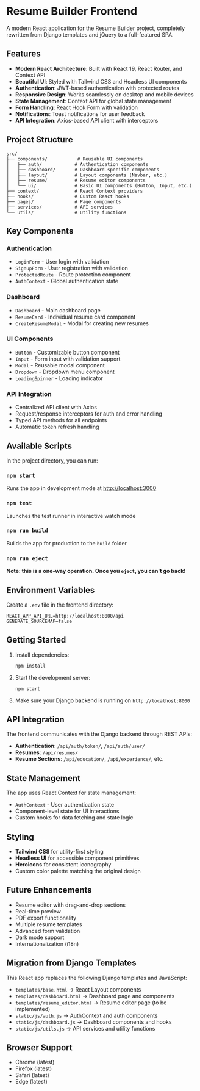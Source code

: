 # Resume Builder Frontend

A modern React application for the Resume Builder project, completely rewritten from Django templates and jQuery to a full-featured SPA.

## Features

- **Modern React Architecture**: Built with React 19, React Router, and Context API
- **Beautiful UI**: Styled with Tailwind CSS and Headless UI components
- **Authentication**: JWT-based authentication with protected routes
- **Responsive Design**: Works seamlessly on desktop and mobile devices
- **State Management**: Context API for global state management
- **Form Handling**: React Hook Form with validation
- **Notifications**: Toast notifications for user feedback
- **API Integration**: Axios-based API client with interceptors

## Project Structure

```
src/
├── components/           # Reusable UI components
│   ├── auth/            # Authentication components
│   ├── dashboard/       # Dashboard-specific components
│   ├── layout/          # Layout components (Navbar, etc.)
│   ├── resume/          # Resume editor components
│   └── ui/              # Basic UI components (Button, Input, etc.)
├── context/             # React Context providers
├── hooks/               # Custom React hooks
├── pages/               # Page components
├── services/            # API services
└── utils/               # Utility functions
```

## Key Components

### Authentication
- `LoginForm` - User login with validation
- `SignupForm` - User registration with validation
- `ProtectedRoute` - Route protection component
- `AuthContext` - Global authentication state

### Dashboard
- `Dashboard` - Main dashboard page
- `ResumeCard` - Individual resume card component
- `CreateResumeModal` - Modal for creating new resumes

### UI Components
- `Button` - Customizable button component
- `Input` - Form input with validation support
- `Modal` - Reusable modal component
- `Dropdown` - Dropdown menu component
- `LoadingSpinner` - Loading indicator

### API Integration
- Centralized API client with Axios
- Request/response interceptors for auth and error handling
- Typed API methods for all endpoints
- Automatic token refresh handling

## Available Scripts

In the project directory, you can run:

### `npm start`
Runs the app in development mode at [http://localhost:3000](http://localhost:3000)

### `npm test`
Launches the test runner in interactive watch mode

### `npm run build`
Builds the app for production to the `build` folder

### `npm run eject`
**Note: this is a one-way operation. Once you `eject`, you can't go back!**

## Environment Variables

Create a `.env` file in the frontend directory:

```
REACT_APP_API_URL=http://localhost:8000/api
GENERATE_SOURCEMAP=false
```

## Getting Started

1. Install dependencies:
   ```bash
   npm install
   ```

2. Start the development server:
   ```bash
   npm start
   ```

3. Make sure your Django backend is running on `http://localhost:8000`

## API Integration

The frontend communicates with the Django backend through REST APIs:

- **Authentication**: `/api/auth/token/`, `/api/auth/user/`
- **Resumes**: `/api/resumes/`
- **Resume Sections**: `/api/education/`, `/api/experience/`, etc.

## State Management

The app uses React Context for state management:

- `AuthContext` - User authentication state
- Component-level state for UI interactions
- Custom hooks for data fetching and state logic

## Styling

- **Tailwind CSS** for utility-first styling
- **Headless UI** for accessible component primitives
- **Heroicons** for consistent iconography
- Custom color palette matching the original design

## Future Enhancements

- Resume editor with drag-and-drop sections
- Real-time preview
- PDF export functionality
- Multiple resume templates
- Advanced form validation
- Dark mode support
- Internationalization (i18n)

## Migration from Django Templates

This React app replaces the following Django templates and JavaScript:

- `templates/base.html` → React Layout components
- `templates/dashboard.html` → Dashboard page and components
- `templates/resume_editor.html` → Resume editor page (to be implemented)
- `static/js/auth.js` → AuthContext and auth components
- `static/js/dashboard.js` → Dashboard components and hooks
- `static/js/utils.js` → API services and utility functions

## Browser Support

- Chrome (latest)
- Firefox (latest)
- Safari (latest)
- Edge (latest)
